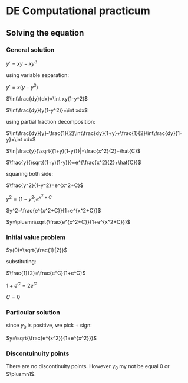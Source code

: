 # DE Computational practicum

## Solving the equation

### General solution

$y'=xy-xy^3$

using variable separation:

$y'=x(y-y^3)$

$\int\frac{dy}{dx}=\int xy(1-y^2)$

$\int\frac{dy}{y(1-y^2)}=\int xdx$

using partial fraction decomposition:

$\int\frac{dy}{y}-\frac{1}{2}\int\frac{dy}{1+y}+\frac{1}{2}\int\frac{dy}{1-y}=\int xdx$

$\ln|\frac{y}{\sqrt{(1+y)(1-y)}}|=\frac{x^2}{2}+\hat{C}$

$\frac{y}{\sqrt{(1+y)(1-y)}}=e^{\frac{x^2}{2}+\hat{C}}$

squaring both side:

$\frac{y^2}{1-y^2}=e^{x^2+C}$

$y^2=(1-y^2)e^{x^2+C}$

$y^2=\frac{e^{x^2+C}}{1+e^{x^2+C}}$

$y=\plusmn\sqrt{\frac{e^{x^2+C}}{1+e^{x^2+C}}}$

### Initial value problem

$y(0)=\sqrt{\frac{1}{2}}$

substituting:

$\frac{1}{2}=\frac{e^C}{1+e^C}$

$1+e^C=2e^C$

$C = 0$

### Particular solution

since $y_0$ is positive, we pick $+$ sign:

$y=\sqrt{\frac{e^{x^2}}{1+e^{x^2}}}$

### Discontuinuity points

There are no discontinuity points. However $y_0$ my not be equal $0$ or $\plusmn1$.
